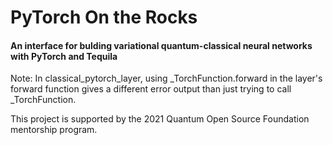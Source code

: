 <h1> PyTorch On the Rocks </h2>


<h4> An interface for bulding variational quantum-classical neural networks with PyTorch and Tequila </h4>


Note: In classical_pytorch_layer, using _TorchFunction.forward in the layer's forward function gives a different error output than just trying to call _TorchFunction.


This project is supported by the 2021 Quantum Open Source Foundation mentorship program.
